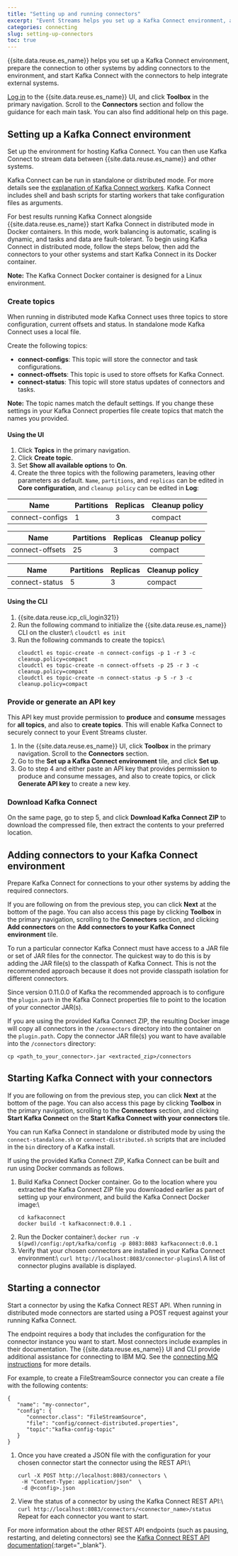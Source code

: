 ```yaml
---
title: "Setting up and running connectors"
excerpt: "Event Streams helps you set up a Kafka Connect environment, add connectors to it, and run the connectors to help integrate external systems."
categories: connecting
slug: setting-up-connectors
toc: true
---
```


{{site.data.reuse.es_name}} helps you set up a Kafka Connect environment, prepare the connection to other systems by adding connectors to the environment, and start Kafka Connect with the connectors to help integrate external systems.

[Log in](../../getting-started/logging-in/) to the {{site.data.reuse.es_name}} UI, and click **Toolbox** in the primary navigation. Scroll to the **Connectors** section and follow the guidance for each main task. You can also find additional help on this page.


## Setting up a Kafka Connect environment

Set up the environment for hosting Kafka Connect. You can then use Kafka Connect to stream data between {{site.data.reuse.es_name}} and other systems.

Kafka Connect can be run in standalone or distributed mode. For more details see the [explanation of Kafka Connect workers](../connectors/#workers). Kafka Connect includes shell and bash scripts for starting workers that take configuration files as arguments.

For best results running Kafka Connect alongside {{site.data.reuse.es_name}} start Kafka Connect in distributed mode in Docker containers. In this mode, work balancing is automatic, scaling is dynamic, and tasks and data are fault-tolerant. To begin using Kafka Connect in distributed mode, follow the steps below, then add the connectors to your other systems and start Kafka Connect in its Docker container.

**Note:** The Kafka Connect Docker container is designed for a Linux environment.

### Create topics

When running in distributed mode Kafka Connect uses three topics to store configuration, current offsets and status. In standalone mode Kafka Connect uses a local file.

Create the following topics:

- **connect-configs**: This topic will store the connector and task configurations.
- **connect-offsets**: This topic is used to store offsets for Kafka Connect.
- **connect-status**: This topic will store status updates of connectors and tasks.

**Note:** The topic names match the default settings. If you change these settings in your Kafka Connect properties file create topics that match the names you provided.

#### Using the UI

1. Click **Topics** in the primary navigation.
2. Click **Create topic**.
3. Set **Show all available options** to **On**.
4. Create the three topics with the following parameters, leaving other parameters as default. `Name`, `partitions`, and `replicas` can be edited in **Core configuration**, and `cleanup policy` can be edited in **Log**:

| Name             | Partitions   | Replicas            | Cleanup policy
|------------------|--------------|---------------------|-----------------
| connect-configs  | 1            | 3                   | compact

| Name             | Partitions   | Replicas            | Cleanup policy
|------------------|--------------|---------------------|-----------------
| connect-offsets  | 25           | 3                   | compact

| Name             | Partitions   | Replicas            | Cleanup policy
|------------------|--------------|---------------------|-----------------
| connect-status   | 5            | 3                   | compact

#### Using the CLI

1. {{site.data.reuse.icp_cli_login321}}
2. Run the following command to initialize the {{site.data.reuse.es_name}} CLI on the cluster:\\
   `cloudctl es init`
3. Run the following commands to create the topics:\\
   ```
   cloudctl es topic-create -n connect-configs -p 1 -r 3 -c cleanup.policy=compact
   cloudctl es topic-create -n connect-offsets -p 25 -r 3 -c cleanup.policy=compact
   cloudctl es topic-create -n connect-status -p 5 -r 3 -c cleanup.policy=compact
   ```


### Provide or generate an API key

This API key must provide permission to **produce** and **consume** messages for **all topics**, and also to **create topics**. This will enable Kafka Connect to securely connect to your Event Streams cluster.

1. In the {{site.data.reuse.es_name}} UI, click **Toolbox** in the primary navigation. Scroll to the **Connectors** section.
2. Go to the **Set up a Kafka Connect environment** tile, and click **Set up**.
3. Go to step 4 and either paste an API key that provides permission to produce and consume messages, and also to create topics, or click **Generate API key** to create a new key.

### Download Kafka Connect

On the same page, go to step 5, and click **Download Kafka Connect ZIP** to download the compressed file, then extract the contents to your preferred location.

## Adding connectors to your Kafka Connect environment

Prepare Kafka Connect for connections to your other systems by adding the required connectors.

If you are following on from the previous step, you can click **Next** at the bottom of the page. You can also access this page by clicking **Toolbox** in the primary navigation, scrolling to the **Connectors** section, and clicking **Add connectors** on the **Add connectors to your Kafka Connect environment** tile.

To run a particular connector Kafka Connect must have access to a JAR file or set of JAR files for the connector. The quickest way to do this is by adding the JAR file(s) to the classpath of Kafka Connect. This is not the recommended approach because it does not provide classpath isolation for different connectors.

Since version 0.11.0.0 of Kafka the recommended approach is to configure the `plugin.path` in the Kafka Connect properties file to point to the location of your connector JAR(s).

If you are using the provided Kafka Connect ZIP, the resulting Docker image will copy all connectors in the `/connectors` directory into the container on the `plugin.path`. Copy the connector JAR file(s) you want to have available into the `/connectors` directory:

`cp <path_to_your_connector>.jar <extracted_zip>/connectors`

## Starting Kafka Connect with your connectors

If you are following on from the previous step, you can click **Next** at the bottom of the page. You can also access this page by clicking **Toolbox** in the primary navigation, scrolling to the **Connectors** section, and clicking **Start Kafka Connect** on the **Start Kafka Connect with your connectors** tile.

You can run Kafka Connect in standalone or distributed mode by using the `connect-standalone.sh` or `connect-distributed.sh` scripts that are included in the `bin` directory of a Kafka install.

If using the provided Kafka Connect ZIP, Kafka Connect can be built and run using Docker commands as follows.

1. Build Kafka Connect Docker container. Go to the location where you extracted the Kafka Connect ZIP file you downloaded earlier as part of setting up your environment, and build the Kafka Connect Docker image:\\
   ```
   cd kafkaconnect
   docker build -t kafkaconnect:0.0.1 .
   ```
2. Run the Docker container:\\
   `docker run -v $(pwd)/config:/opt/kafka/config -p 8083:8083 kafkaconnect:0.0.1`
3. Verify that your chosen connectors are installed in your Kafka Connect environment:\\
   `curl http://localhost:8083/connector-plugins`\\
   A list of connector plugins available is displayed.

## Starting a connector

Start a connector by using the Kafka Connect REST API. When running in distributed mode connectors are started using a POST request against your running Kafka Connect.

The endpoint requires a body that includes the configuration for the connector instance you want to start. Most connectors include examples in their documentation. The {{site.data.reuse.es_name}} UI and CLI provide additional assistance for connecting to IBM MQ. See the [connecting MQ instructions](../mq/) for more details.

For example, to create a FileStreamSource connector you can create a file with the following contents:
```
{
   "name": "my-connector",
   "config": {
      "connector.class": "FileStreamSource",
      "file": "config/connect-distributed.properties",
      "topic":"kafka-config-topic"
   }
}
```
1. Once you have created a JSON file with the configuration for your chosen connector start the connector using the REST API:\\
   ```
   curl -X POST http://localhost:8083/connectors \
	-H "Content-Type: application/json"  \
	-d @<config>.json
   ```
2. View the status of a connector by using the Kafka Connect REST API:\\
   `curl http://localhost:8083/connectors/<connector_name>/status`
   Repeat for each connector you want to start.

For more information about the other REST API endpoints (such as pausing, restarting, and deleting connectors) see the [Kafka Connect REST API documentation](https://kafka.apache.org/documentation/#connect_rest){:target="_blank"}.
